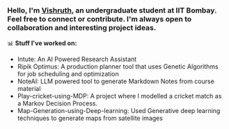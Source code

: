 ### Hello, I'm [Vishruth](https://github.com/Vishruth-N), an undergraduate student at IIT Bombay. Feel free to connect or contribute. I'm always open to collaboration and interesting project ideas.

📊 **Stuff I've worked on:**
- Intute: An AI Powered Research Assistant
- Ripik Optimus: A production planner tool that uses Genetic Algorithms for job scheduling and optimization
- NoteAI: LLM powered tool to generate Markdown Notes from course material
- Play-cricket-using-MDP: A project where I modelled a cricket match as a Markov Decision Process.
- Map-Generation-using-Deep-learning: Used Generative deep learning techniques to generate maps from satellite images
